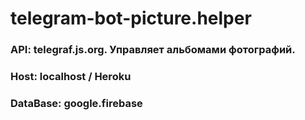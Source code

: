 # telegram-bot-picture.helper

### API: telegraf.js.org. Управляет альбомами фотографий.

### Host: localhost / Heroku

### DataBase: google.firebase
